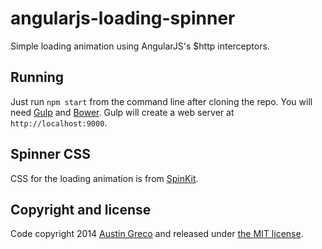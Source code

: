 angularjs-loading-spinner
=========================

Simple loading animation using AngularJS's $http interceptors.

## Running

Just run `npm start` from the command line after cloning the repo. You will need [Gulp](http://gulpjs.com/) and [Bower](http://bower.io/). Gulp will create a web server at `http://localhost:9000`.

## Spinner CSS

CSS for the loading animation is from [SpinKit](http://tobiasahlin.com/spinkit/).

## Copyright and license

Code copyright 2014 [Austin Greco](http://austingreco.com) and released under [the MIT license](LICENSE).
